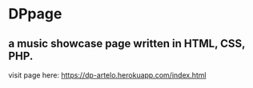 # DPpage

## a music showcase page written in HTML, CSS, PHP.
visit page here: https://dp-artelo.herokuapp.com/index.html
